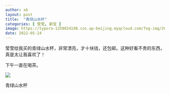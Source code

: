 ```yaml
---
author: xb
layout: post
title:  "青绿山水杯"
categories: [ 莹莹, 新宝 ]
image: https://typora-1259024198.cos.ap-beijing.myqcloud.com/fog-img/2022-05-24-post.jpeg
date: 2022-05-24
---
```

莹莹给我买的青绿山水杯，非常漂亮，才十块钱，还包邮。这种好看不贵的东西，真是太让我喜欢了！

下午一直在喝茶。

<div class="article-img-wrapper">
   <img src="https://typora-1259024198.cos.ap-beijing.myqcloud.com/fog-img/2022-05-24.jpeg">
   <p class="caption">青绿山水杯</p>
</div>

